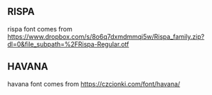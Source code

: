 ## RISPA
rispa font comes from https://www.dropbox.com/s/8o6q7dxmdmmqi5w/Rispa_family.zip?dl=0&file_subpath=%2FRispa-Regular.otf

## HAVANA
havana font comes from https://czcionki.com/font/havana/
